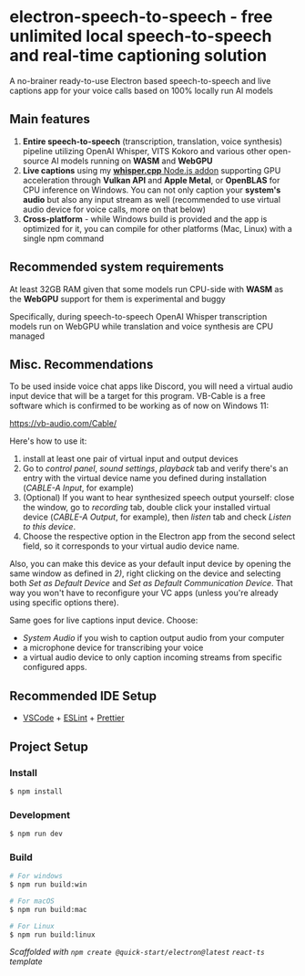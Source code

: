 # electron-speech-to-speech - free unlimited local speech-to-speech and real-time captioning solution

A no-brainer ready-to-use Electron based speech-to-speech and live captions app for your voice calls based on 100% locally run AI models

## Main features
1) **Entire speech-to-speech** (transcription, translation, voice synthesis) pipeline utilizing OpenAI Whisper, VITS Kokoro and various other open-source AI models running on **WASM** and **WebGPU**
2) **Live captions** using my [**whisper.cpp** Node.js addon](https://www.npmjs.com/package/@kutalia/whisper-node-addon) supporting GPU acceleration through **Vulkan API** and **Apple Metal**, or **OpenBLAS** for CPU inference on Windows. You can not only caption your **system's audio** but also any input stream as well (recommended to use virtual audio device for voice calls, more on that below)
3) **Cross-platform** - while Windows build is provided and the app is optimized for it, you can compile for other platforms (Mac, Linux) with a single npm command

## Recommended system requirements

At least 32GB RAM given that some models run CPU-side with **WASM** as the **WebGPU** support for them is experimental and buggy

Specifically, during speech-to-speech OpenAI Whisper transcription models run on WebGPU while translation and voice synthesis are CPU managed

## Misc. Recommendations

To be used inside voice chat apps like Discord, you will need a virtual audio input device that will be a target for this program.
VB-Cable is a free software which is confirmed to be working as of now on Windows 11:

https://vb-audio.com/Cable/

Here's how to use it:

1. install at least one pair of virtual input and output devices
2. Go to _control panel_, _sound settings_, _playback_ tab and verify there's an entry with the virtual device name you defined during installation (_CABLE-A Input_, for example)
3. (Optional) If you want to hear synthesized speech output yourself: close the window, go to _recording_ tab, double click your installed virtual device (_CABLE-A Output_, for example), then _listen_ tab and check _Listen to this device_.
4. Choose the respective option in the Electron app from the second select field, so it corresponds to your virtual audio device name.

Also, you can make this device as your default input device by opening the same window as defined in _2)_, right clicking on the device and selecting both _Set as Default Device_ and _Set as Default Communication Device_. That way you won't have to reconfigure your VC apps (unless you're already using specific options there).

Same goes for live captions input device. Choose:
- *System Audio* if you wish to caption output audio from your computer
- a microphone device for transcribing your voice
- a virtual audio device to only caption incoming streams from specific configured apps.

## Recommended IDE Setup

- [VSCode](https://code.visualstudio.com/) + [ESLint](https://marketplace.visualstudio.com/items?itemName=dbaeumer.vscode-eslint) + [Prettier](https://marketplace.visualstudio.com/items?itemName=esbenp.prettier-vscode)

## Project Setup

### Install

```bash
$ npm install
```

### Development

```bash
$ npm run dev
```

### Build

```bash
# For windows
$ npm run build:win

# For macOS
$ npm run build:mac

# For Linux
$ npm run build:linux
```

*Scaffolded with `npm create @quick-start/electron@latest` `react-ts` template*
